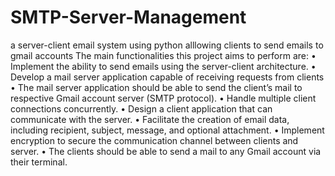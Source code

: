 # SMTP-Server-Management
a server-client email system using python alllowing clients to send emails to gmail accounts 
The main functionalities this project aims to perform are: 
•	Implement the ability to send emails using the server-client architecture.
•	Develop a mail server application capable of receiving requests from clients
•	The mail server application should be able to send the client’s mail to respective Gmail account server (SMTP protocol).
•	Handle multiple client connections concurrently.
•	Design a client application that can communicate with the server.
•	Facilitate the creation of email data, including recipient, subject, message, and optional attachment.
•	Implement encryption to secure the communication channel between clients and server.
•	The clients should be able to send a mail to any Gmail account via their terminal.
